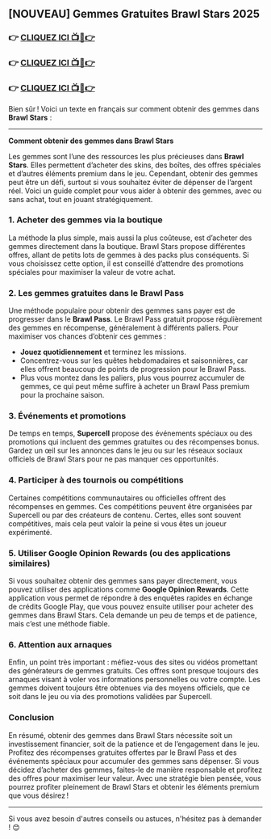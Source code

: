 ## [NOUVEAU] Gemmes Gratuites Brawl Stars 2025

### 👉 [CLIQUEZ ICI 📺📱👉](https://tinyurl.com/5d7xmyut)

### 👉 [CLIQUEZ ICI 📺📱👉](https://tinyurl.com/3eeyy6yv)

### 👉 [CLIQUEZ ICI 📺📱👉](https://tinyurl.com/2n3wzpj9)

Bien sûr ! Voici un texte en français sur comment obtenir des gemmes dans **Brawl Stars** :  

---

**Comment obtenir des gemmes dans Brawl Stars**  

Les gemmes sont l’une des ressources les plus précieuses dans **Brawl Stars**. Elles permettent d’acheter des skins, des boîtes, des offres spéciales et d’autres éléments premium dans le jeu. Cependant, obtenir des gemmes peut être un défi, surtout si vous souhaitez éviter de dépenser de l’argent réel. Voici un guide complet pour vous aider à obtenir des gemmes, avec ou sans achat, tout en jouant stratégiquement.  

### 1. **Acheter des gemmes via la boutique**  
La méthode la plus simple, mais aussi la plus coûteuse, est d’acheter des gemmes directement dans la boutique. Brawl Stars propose différentes offres, allant de petits lots de gemmes à des packs plus conséquents. Si vous choisissez cette option, il est conseillé d’attendre des promotions spéciales pour maximiser la valeur de votre achat.  

### 2. **Les gemmes gratuites dans le Brawl Pass**  
Une méthode populaire pour obtenir des gemmes sans payer est de progresser dans le **Brawl Pass**. Le Brawl Pass gratuit propose régulièrement des gemmes en récompense, généralement à différents paliers. Pour maximiser vos chances d’obtenir ces gemmes :  
- **Jouez quotidiennement** et terminez les missions.  
- Concentrez-vous sur les quêtes hebdomadaires et saisonnières, car elles offrent beaucoup de points de progression pour le Brawl Pass.  
- Plus vous montez dans les paliers, plus vous pourrez accumuler de gemmes, ce qui peut même suffire à acheter un Brawl Pass premium pour la prochaine saison.  

### 3. **Événements et promotions**  
De temps en temps, **Supercell** propose des événements spéciaux ou des promotions qui incluent des gemmes gratuites ou des récompenses bonus. Gardez un œil sur les annonces dans le jeu ou sur les réseaux sociaux officiels de Brawl Stars pour ne pas manquer ces opportunités.  

### 4. **Participer à des tournois ou compétitions**  
Certaines compétitions communautaires ou officielles offrent des récompenses en gemmes. Ces compétitions peuvent être organisées par Supercell ou par des créateurs de contenu. Certes, elles sont souvent compétitives, mais cela peut valoir la peine si vous êtes un joueur expérimenté.  

### 5. **Utiliser Google Opinion Rewards (ou des applications similaires)**  
Si vous souhaitez obtenir des gemmes sans payer directement, vous pouvez utiliser des applications comme **Google Opinion Rewards**. Cette application vous permet de répondre à des enquêtes rapides en échange de crédits Google Play, que vous pouvez ensuite utiliser pour acheter des gemmes dans Brawl Stars. Cela demande un peu de temps et de patience, mais c’est une méthode fiable.  

### 6. **Attention aux arnaques**  
Enfin, un point très important : méfiez-vous des sites ou vidéos promettant des générateurs de gemmes gratuits. Ces offres sont presque toujours des arnaques visant à voler vos informations personnelles ou votre compte. Les gemmes doivent toujours être obtenues via des moyens officiels, que ce soit dans le jeu ou via des promotions validées par Supercell.  

### Conclusion  
En résumé, obtenir des gemmes dans Brawl Stars nécessite soit un investissement financier, soit de la patience et de l’engagement dans le jeu. Profitez des récompenses gratuites offertes par le Brawl Pass et des événements spéciaux pour accumuler des gemmes sans dépenser. Si vous décidez d’acheter des gemmes, faites-le de manière responsable et profitez des offres pour maximiser leur valeur. Avec une stratégie bien pensée, vous pourrez profiter pleinement de Brawl Stars et obtenir les éléments premium que vous désirez !  

--- 

Si vous avez besoin d'autres conseils ou astuces, n'hésitez pas à demander ! 😊
